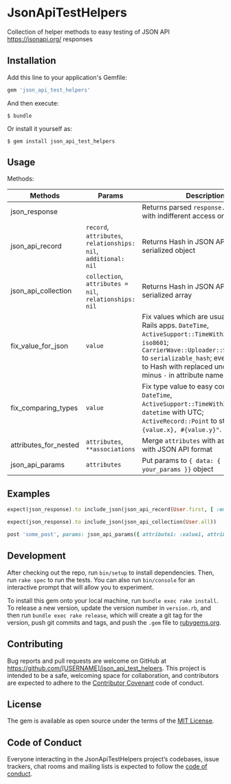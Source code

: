 # JsonApiTestHelpers

Collection of helper methods to easy testing of JSON API https://jsonapi.org/ responses

## Installation

Add this line to your application's Gemfile:

```ruby
gem 'json_api_test_helpers'
```

And then execute:

    $ bundle

Or install it yourself as:

    $ gem install json_api_test_helpers

## Usage

Methods:

| Methods       | Params  | Description                                                             |
|---------------|---------|-------------------------------------------------------------------------|
| json_response |         | Returns parsed `response.body` as Hash with indifferent access or Array |
| json_api_record | `record`, `attributes`, `relationships: nil`, `additional: nil`| Returns Hash in JSON API format with serialized object |
| json_api_collection | `collection`, `attributes = nil`, `relationships: nil` | Returns Hash in JSON API format with serialized array |
| fix_value_for_json | `value` | Fix values which are usually used in Rails apps. `DateTime`, `ActiveSupport::TimeWithZone` to `iso8601`; `CarrierWave::Uploader::Serialization` to `serializable_hash`; everything else to Hash with replaced underscores `_` to minus `-` in attribute names |
| fix_comparing_types | `value` | Fix type value to easy compare. `DateTime`, `ActiveSupport::TimeWithZone` to `datetime` with UTC; `ActiveRecord::Point` to string `"#{value.x}, #{value.y}"`. |
| attributes_for_nested | `attributes`, `**associations` | Merge `attributes` with associations with JSON API format |
| json_api_params | `attributes` | Put params to `{ data: { attributes: your_params }}` object |

## Examples

```ruby
expect(json_response).to include_json(json_api_record(User.first, [ :email, :another_attribute ]))

expect(json_response).to include_json(json_api_collection(User.all))

post 'some_post', params: json_api_params({ attribute1: :value1, attribute2: :value2 })
```

## Development

After checking out the repo, run `bin/setup` to install dependencies. Then, run `rake spec` to run the tests. You can also run `bin/console` for an interactive prompt that will allow you to experiment.

To install this gem onto your local machine, run `bundle exec rake install`. To release a new version, update the version number in `version.rb`, and then run `bundle exec rake release`, which will create a git tag for the version, push git commits and tags, and push the `.gem` file to [rubygems.org](https://rubygems.org).

## Contributing

Bug reports and pull requests are welcome on GitHub at https://github.com/[USERNAME]/json_api_test_helpers. This project is intended to be a safe, welcoming space for collaboration, and contributors are expected to adhere to the [Contributor Covenant](http://contributor-covenant.org) code of conduct.

## License

The gem is available as open source under the terms of the [MIT License](https://opensource.org/licenses/MIT).

## Code of Conduct

Everyone interacting in the JsonApiTestHelpers project’s codebases, issue trackers, chat rooms and mailing lists is expected to follow the [code of conduct](https://github.com/[USERNAME]/json_api_test_helpers/blob/master/CODE_OF_CONDUCT.md).
